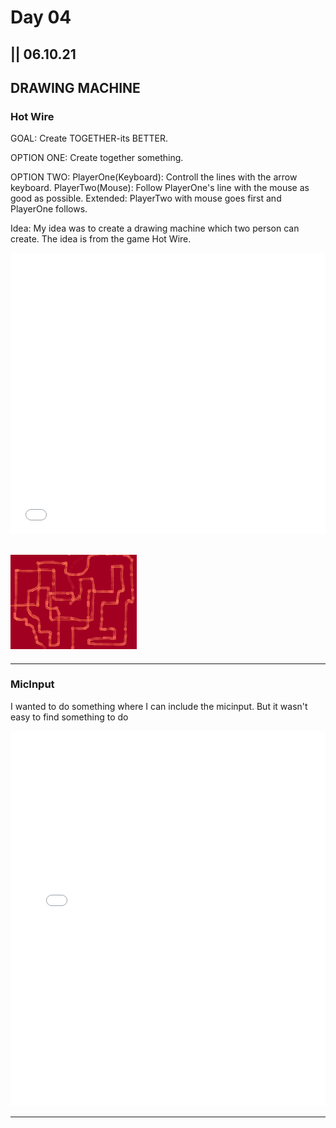 # Day 04

## || 06.10.21

## DRAWING MACHINE

### Hot Wire

GOAL: Create TOGETHER-its BETTER.

OPTION ONE:
Create together something.

OPTION TWO:
PlayerOne(Keyboard): Controll the lines with the arrow keyboard.
PlayerTwo(Mouse): Follow PlayerOne's line with the mouse as good as possible.
Extended: PlayerTwo with mouse goes first and PlayerOne follows.

Idea: My idea was to create a drawing machine which two person can create. The idea is from the game Hot Wire.

<iframe src="../content/day04/01/embed.html" width="100%" height="450" frameborder="no"></iframe>

## <img src="../content/day04/01/hotWire.PNG" width="40%">

---

### MicInput
I wanted to do something where I can include the micinput. But it wasn't easy to find something to do 

<iframe src="../content/day04/02/embed.html" width="100%" height="600" frameborder="no"></iframe>

---
